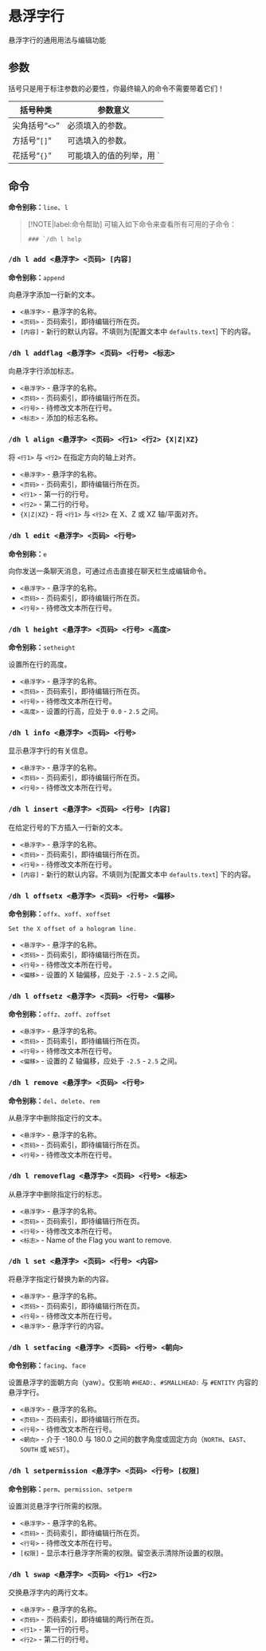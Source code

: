 # 悬浮字行
悬浮字行的通用用法与编辑功能

## 参数
括号只是用于标注参数的必要性，你最终输入的命令不需要带着它们！

|括号种类|参数意义|
|---|---|
|尖角括号“`<>`”|必须填入的参数。|
|方括号“`[]`”|可选填入的参数。|
|花括号“`{}`”|可能填入的值的列举，用 `|` 分隔。|

## 命令

**命令别称：**`line`、`l`

> [!NOTE|label:命令帮助]
> 可输入如下命令来查看所有可用的子命令：
> ```
> ### `/dh l help
> ```

### `/dh l add <悬浮字> <页码> [内容]`

**命令别称：**`append`

向悬浮字添加一行新的文本。

* `<悬浮字>` - 悬浮字的名称。
* `<页码>` - 页码索引，即待编辑行所在页。
* `[内容]` - 新行的默认内容。不填则为[配置文本中 `defaults.text`] 下的内容。

### `/dh l addflag <悬浮字> <页码> <行号> <标志>`

向悬浮字行添加标志。

* `<悬浮字>` - 悬浮字的名称。
* `<页码>` - 页码索引，即待编辑行所在页。
* `<行号>` - 待修改文本所在行号。
* `<标志>` - 添加的标志名称。

### `/dh l align <悬浮字> <页码> <行1> <行2> {X|Z|XZ}`

将 `<行1>` 与 `<行2>` 在指定方向的轴上对齐。

* `<悬浮字>` - 悬浮字的名称。
* `<页码>` - 页码索引，即待编辑行所在页。
* `<行1>` - 第一行的行号。
* `<行2>` - 第二行的行号。
* `{X|Z|XZ}` - 将 `<行1>` 与 `<行2>` 在 X、Z 或 XZ 轴/平面对齐。

### `/dh l edit <悬浮字> <页码> <行号>`

**命令别称：**`e`

向你发送一条聊天消息，可通过点击直接在聊天栏生成编辑命令。

* `<悬浮字>` - 悬浮字的名称。
* `<页码>` - 页码索引，即待编辑行所在页。
* `<行号>` - 待修改文本所在行号。

### `/dh l height <悬浮字> <页码> <行号> <高度>`

**命令别称：**`setheight`

设置所在行的高度。

* `<悬浮字>` - 悬浮字的名称。
* `<页码>` - 页码索引，即待编辑行所在页。
* `<行号>` - 待修改文本所在行号。
* `<高度>` - 设置的行高，应处于 `0.0` - `2.5` 之间。

### `/dh l info <悬浮字> <页码> <行号>`

显示悬浮字行的有关信息。

* `<悬浮字>` - 悬浮字的名称。
* `<页码>` - 页码索引，即待编辑行所在页。
* `<行号>` - 待修改文本所在行号。

### `/dh l insert <悬浮字> <页码> <行号> [内容]`

在给定行号的下方插入一行新的文本。

* `<悬浮字>` - 悬浮字的名称。
* `<页码>` - 页码索引，即待编辑行所在页。
* `<行号>` - 待修改文本所在行号。
* `[内容]` - 新行的默认内容。不填则为[配置文本中 `defaults.text`] 下的内容。

### `/dh l offsetx <悬浮字> <页码> <行号> <偏移>`

**命令别称：**`offx`、`xoff`、`xoffset`

    Set the X offset of a hologram line.

* `<悬浮字>` - 悬浮字的名称。
* `<页码>` - 页码索引，即待编辑行所在页。
* `<行号>` - 待修改文本所在行号。
* `<偏移>` - 设置的 X 轴偏移，应处于 `-2.5` - `2.5` 之间。

### `/dh l offsetz <悬浮字> <页码> <行号> <偏移>`

**命令别称：**`offz`、`zoff`、`zoffset`

* `<悬浮字>` - 悬浮字的名称。
* `<页码>` - 页码索引，即待编辑行所在页。
* `<行号>` - 待修改文本所在行号。
* `<偏移>` - 设置的 Z 轴偏移，应处于 `-2.5` - `2.5` 之间。

### `/dh l remove <悬浮字> <页码> <行号>`

**命令别称：**`del`、`delete`、`rem`

从悬浮字中删除指定行的文本。

* `<悬浮字>` - 悬浮字的名称。
* `<页码>` - 页码索引，即待编辑行所在页。
* `<行号>` - 待修改文本所在行号。

### `/dh l removeflag <悬浮字> <页码> <行号> <标志>`

从悬浮字中删除指定行的标志。

* `<悬浮字>` - 悬浮字的名称。
* `<页码>` - 页码索引，即待编辑行所在页。
* `<行号>` - 待修改文本所在行号。
* `<标志>` - Name of the Flag you want to remove.

### `/dh l set <悬浮字> <页码> <行号> <内容>`

将悬浮字指定行替换为新的内容。

* `<悬浮字>` - 悬浮字的名称。
* `<页码>` - 页码索引，即待编辑行所在页。
* `<行号>` - 待修改文本所在行号。
* `<悬浮字>` - 悬浮字行的内容。

### `/dh l setfacing <悬浮字> <页码> <行号> <朝向>`

**命令别称：**`facing`、`face`

设置悬浮字的面朝方向（yaw）。仅影响 `#HEAD:`、`#SMALLHEAD:` 与 `#ENTITY` 内容的悬浮字行。

* `<悬浮字>` - 悬浮字的名称。
* `<页码>` - 页码索引，即待编辑行所在页。
* `<行号>` - 待修改文本所在行号。
* `<朝向>` - 介于 -180.0 与 180.0 之间的数字角度或固定方向（`NORTH`、`EAST`、`SOUTH` 或 `WEST`）。

### `/dh l setpermission <悬浮字> <页码> <行号> [权限]`

**命令别称：**`perm`、`permission`、`setperm`

设置浏览悬浮字行所需的权限。

* `<悬浮字>` - 悬浮字的名称。
* `<页码>` - 页码索引，即待编辑行所在页。
* `<行号>` - 待修改文本所在行号。
* `[权限]` - 显示本行悬浮字所需的权限。留空表示清除所设置的权限。

### `/dh l swap <悬浮字> <页码> <行1> <行2>`

交换悬浮字内的两行文本。

* `<悬浮字>` - 悬浮字的名称。
* `<页码>` - 页码索引，即待编辑的两行所在页。
* `<行1>` - 第一行的行号。
* `<行2>` - 第二行的行号。

